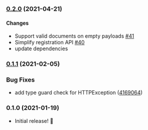 ### [0.2.0](https://github.com/tzellman/nest-jsonapi/compare/v0.1.1...v0.2.0) (2021-04-21)

#### Changes

-   Support valid documents on empty payloads [#41](https://github.com/tzellman/nest-jsonapi/pull/41)
-   Simplify registration API [#40](https://github.com/tzellman/nest-jsonapi/pull/40)
-   update dependencies

### [0.1.1](https://github.com/tzellman/nest-jsonapi/compare/v0.1.0...v0.1.1) (2021-02-05)

### Bug Fixes

-   add type guard check for
    HTTPException ([4169064](https://github.com/tzellman/nest-jsonapi/commit/4169064d33ed395de9009f4ff737b40b2a724eb8))

### 0.1.0 (2021-01-19)

-   Initial release! 🎉
